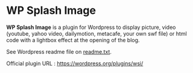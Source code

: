 # WP Splash Image

**WP Splash Image** is a plugin for Wordpress to display picture, video (youtube, yahoo video, dailymotion, metacafe, your own swf file) or html code with a lightbox effect at the opening of the blog.

See Wordpress readme file on [readme.txt](readme.txt).

Official plugin URL : https://wordpress.org/plugins/wsi/